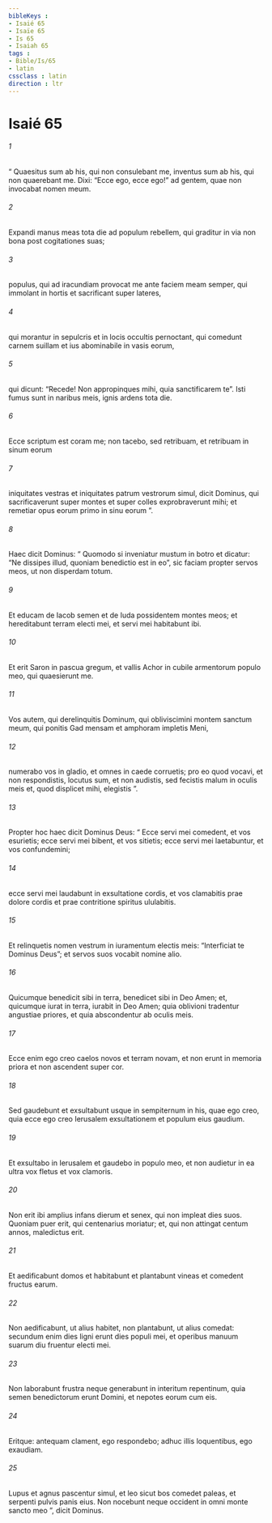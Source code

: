 ```yaml
---
bibleKeys : 
- Isaié 65
- Isaïe 65
- Is 65
- Isaiah 65
tags : 
- Bible/Is/65
- latin
cssclass : latin
direction : ltr
---
```


# Isaié 65

###### 1
“ Quaesitus sum ab his, qui non consulebant me, inventus sum ab his, qui non quaerebant me. Dixi: “Ecce ego, ecce ego!” ad gentem, quae non invocabat nomen meum.
###### 2
Expandi manus meas tota die ad populum rebellem, qui graditur in via non bona post cogitationes suas;
###### 3
populus, qui ad iracundiam provocat me ante faciem meam semper, qui immolant in hortis et sacrificant super lateres,
###### 4
qui morantur in sepulcris et in locis occultis pernoctant, qui comedunt carnem suillam et ius abominabile in vasis eorum,
###### 5
qui dicunt: “Recede! Non appropinques mihi, quia sanctificarem te”. Isti fumus sunt in naribus meis, ignis ardens tota die.
###### 6
Ecce scriptum est coram me; non tacebo, sed retribuam, et retribuam in sinum eorum
###### 7
iniquitates vestras et iniquitates patrum vestrorum simul, dicit Dominus, qui sacrificaverunt super montes et super colles exprobraverunt mihi; et remetiar opus eorum primo in sinu eorum ”.
###### 8
Haec dicit Dominus: “ Quomodo si inveniatur mustum in botro et dicatur: “Ne dissipes illud, quoniam benedictio est in eo”, sic faciam propter servos meos, ut non disperdam totum.
###### 9
Et educam de Iacob semen et de Iuda possidentem montes meos; et hereditabunt terram electi mei, et servi mei habitabunt ibi.
###### 10
Et erit Saron in pascua gregum, et vallis Achor in cubile armentorum populo meo, qui quaesierunt me.
###### 11
Vos autem, qui derelinquitis Dominum, qui obliviscimini montem sanctum meum, qui ponitis Gad mensam et amphoram impletis Meni,
###### 12
numerabo vos in gladio, et omnes in caede corruetis; pro eo quod vocavi, et non respondistis, locutus sum, et non audistis, sed fecistis malum in oculis meis et, quod displicet mihi, elegistis ”.
###### 13
Propter hoc haec dicit Dominus Deus: “ Ecce servi mei comedent, et vos esurietis; ecce servi mei bibent, et vos sitietis; ecce servi mei laetabuntur, et vos confundemini;
###### 14
ecce servi mei laudabunt in exsultatione cordis, et vos clamabitis prae dolore cordis et prae contritione spiritus ululabitis.
###### 15
Et relinquetis nomen vestrum in iuramentum electis meis: “Interficiat te Dominus Deus”; et servos suos vocabit nomine alio.
###### 16
Quicumque benedicit sibi in terra, benedicet sibi in Deo Amen; et, quicumque iurat in terra, iurabit in Deo Amen; quia oblivioni tradentur angustiae priores, et quia abscondentur ab oculis meis.
###### 17
Ecce enim ego creo caelos novos et terram novam, et non erunt in memoria priora et non ascendent super cor.
###### 18
Sed gaudebunt et exsultabunt usque in sempiternum in his, quae ego creo, quia ecce ego creo Ierusalem exsultationem et populum eius gaudium.
###### 19
Et exsultabo in Ierusalem et gaudebo in populo meo, et non audietur in ea ultra vox fletus et vox clamoris.
###### 20
Non erit ibi amplius infans dierum et senex, qui non impleat dies suos. Quoniam puer erit, qui centenarius moriatur; et, qui non attingat centum annos, maledictus erit.
###### 21
Et aedificabunt domos et habitabunt et plantabunt vineas et comedent fructus earum.
###### 22
Non aedificabunt, ut alius habitet, non plantabunt, ut alius comedat: secundum enim dies ligni erunt dies populi mei, et operibus manuum suarum diu fruentur electi mei.
###### 23
Non laborabunt frustra neque generabunt in interitum repentinum, quia semen benedictorum erunt Domini, et nepotes eorum cum eis.
###### 24
Eritque: antequam clament, ego respondebo; adhuc illis loquentibus, ego exaudiam.
###### 25
Lupus et agnus pascentur simul, et leo sicut bos comedet paleas, et serpenti pulvis panis eius. Non nocebunt neque occident in omni monte sancto meo ”, dicit Dominus.

